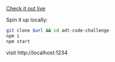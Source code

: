 [Check it out live](https://adt-code-challenge.now.sh)

Spin it up locally:

```sh
git clone $url && cd adt-code-challenge
npm i
npm start
```

visit http://localhost:1234